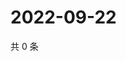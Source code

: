 # 2022-09-22

共 0 条

<!-- BEGIN WEIBO -->
<!-- 最后更新时间 Thu Sep 22 2022 20:36:36 GMT+0800 (China Standard Time) -->

<!-- END WEIBO -->
